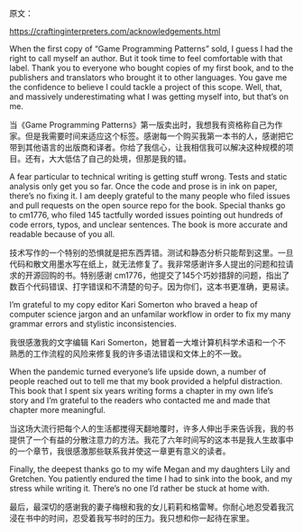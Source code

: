 原文：

https://craftinginterpreters.com/acknowledgements.html

When the first copy of “Game Programming Patterns” sold, I guess I had the right to call myself an author. But it took time to feel comfortable with that label. Thank you to everyone who bought copies of my first book, and to the publishers and translators who brought it to other languages. You gave me the confidence to believe I could tackle a project of this scope. Well, that, and massively underestimating what I was getting myself into, but that’s on me.

当《Game Programming Patterns》第一版卖出时，我想我有资格称自己为作家。但是我需要时间来适应这个标签。感谢每一个购买我第一本书的人，感谢把它带到其他语言的出版商和译者。你给了我信心，让我相信我可以解决这种规模的项目。还有，大大低估了自己的处境，但那是我的错。

A fear particular to technical writing is getting stuff wrong. Tests and static analysis only get you so far. Once the code and prose is in ink on paper, there’s no fixing it. I am deeply grateful to the many people who filed issues and pull requests on the open source repo for the book. Special thanks go to cm1776, who filed 145 tactfully worded issues pointing out hundreds of code errors, typos, and unclear sentences. The book is more accurate and readable because of you all.

技术写作的一个特别的恐惧就是把东西弄错。测试和静态分析只能帮到这里。一旦代码和散文用墨水写在纸上，就无法修复了。我非常感谢许多人提出的问题和拉请求的开源回购的书。特别感谢 cm1776，他提交了145个巧妙措辞的问题，指出了数百个代码错误、打字错误和不清楚的句子。因为你们，这本书更准确，更易读。

I’m grateful to my copy editor Kari Somerton who braved a heap of computer science jargon and an unfamilar workflow in order to fix my many grammar errors and stylistic inconsistencies.

我很感激我的文字编辑 Kari Somerton，她冒着一大堆计算机科学术语和一个不熟悉的工作流程的风险来修复我的许多语法错误和文体上的不一致。

When the pandemic turned everyone’s life upside down, a number of people reached out to tell me that my book provided a helpful distraction. This book that I spent six years writing forms a chapter in my own life’s story and I’m grateful to the readers who contacted me and made that chapter more meaningful.

当这场大流行把每个人的生活都搅得天翻地覆时，许多人伸出手来告诉我，我的书提供了一个有益的分散注意力的方法。我花了六年时间写的这本书是我人生故事中的一个章节，我很感激那些联系我并使这一章更有意义的读者。

Finally, the deepest thanks go to my wife Megan and my daughters Lily and Gretchen. You patiently endured the time I had to sink into the book, and my stress while writing it. There’s no one I’d rather be stuck at home with.

最后，最深切的感谢我的妻子梅根和我的女儿莉莉和格雷琴。你耐心地忍受着我沉浸在书中的时间，忍受着我写书时的压力。我只想和你一起待在家里。
